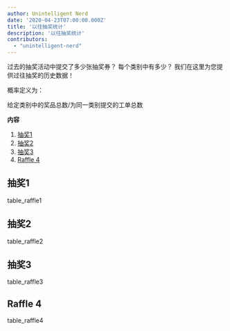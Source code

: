 ```yaml
---
author: Unintelligent Nerd
date: '2020-04-23T07:00:00.000Z'
title: '以往抽奖统计'
description: '以往抽奖统计'
contributors:
  - "unintelligent-nerd"
---
```


过去的抽奖活动中提交了多少张抽奖券？ 每个类别中有多少？ 我们在这里为您提供过往抽奖的历史数据！

概率定义为：

给定类别中的奖品总数/为同一类别提交的工单总数

<div class="contentsBox">

**内容**

<ol>
<li><a href=#raffle-1>抽奖1</a></li>
<li><a href=#raffle-2>抽奖2</a></li>
<li><a href=#raffle-3>抽奖3</a></li>
<li><a href=#raffle-4>Raffle 4</a></li>
</ol>

</div>

## 抽奖1
table_raffle1

## 抽奖2
table_raffle2

## 抽奖3
table_raffle3

## Raffle 4
table_raffle4